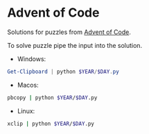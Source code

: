# Advent of Code

Solutions for puzzles from [Advent of Code](https://adventofcode.com/).

To solve puzzle pipe the input into the solution.

- Windows:
```ps1
Get-Clipboard | python $YEAR/$DAY.py
```

- Macos:
```sh
pbcopy | python $YEAR/$DAY.py
```

- Linux:
```sh
xclip | python $YEAR/$DAY.py
```
